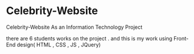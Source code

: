# Celebrity-Website
Celebrity-Website As an Information Technology Project

there are 6 students works on the project . and this is my work using Front-End design( HTML , CSS , JS , JQuery)
